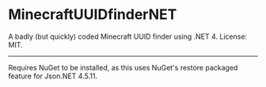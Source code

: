 MinecraftUUIDfinderNET
======================

A badly (but quickly) coded Minecraft UUID finder using .NET 4. License: MIT.

---

Requires NuGet to be installed, as this uses NuGet's restore packaged feature for Json.NET 4.5.11.
